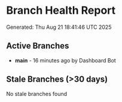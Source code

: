 # Branch Health Report
Generated: Thu Aug 21 18:41:46 UTC 2025

## Active Branches
- **main** - 16 minutes ago by Dashboard Bot

## Stale Branches (>30 days)
No stale branches found
